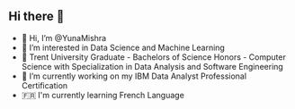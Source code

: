 ## Hi there 👋

- 👋 Hi, I’m @YunaMishra
- 👀 I’m interested in Data Science and Machine Learning
- 🌱 Trent University Graduate - Bachelors of Science Honors - Computer Science with Specialization in Data Analysis and Software Engineering
- 🔭 I’m currently working on my IBM Data Analyst Professional Certification
- 🇫🇷  I'm currently learning French Language
<!-- - 💞️ I’m looking to collaborate on --->


<!---
PunyajaMishra/PunyajaMishra is a ✨ special ✨ repository because its `README.md` (this file) appears on your GitHub profile.
You can click the Preview link to take a look at your changes.
--->

<!--
**yunamishra/yunamishra** is a ✨ _special_ ✨ repository because its `README.md` (this file) appears on your GitHub profile.

Here are some ideas to get you started:


- 🌱 I’m currently learning ...
- 👯 I’m looking to collaborate on ...
- 🤔 I’m looking for help with ...
- 💬 Ask me about ...
- 📫 How to reach me: ...
- 😄 Pronouns: ...
- ⚡ Fun fact: ...
-->

